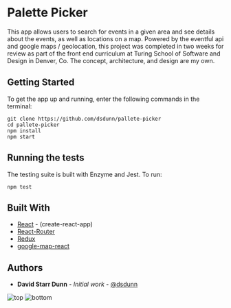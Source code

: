 # Palette Picker

This app allows users to search for events in a given area and see details about the events, as well as locations on a map. Powered by the eventful api and google maps / geolocation, this project was completed in two weeks for review as part of the front end curriculum at Turing School of Software and Design in Denver, Co. The concept, architecture, and design are my own.

## Getting Started

To get the app up and running, enter the following commands in the terminal:

```
git clone https://github.com/dsdunn/pallete-picker
cd pallete-picker
npm install
npm start
```

## Running the tests

The testing suite is built with Enzyme and Jest. To run:

```
npm test
```


## Built With

* [React](https://reactjs.org/) - (create-react-app)
* [React-Router](https://reacttraining.com/react-router/web/guides/philosophy) 
* [Redux](https://redux.js.org/)
* [google-map-react](https://www.npmjs.com/package/google-map-react) 


## Authors

* **David Starr Dunn** - *Initial work* - [@dsdunn](https://github.com/dsdunn)


![top](./palette-picker1)
![bottom](./palette-picker2)

